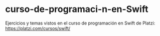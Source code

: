 # curso-de-programaci-n-en-Swift
Ejercicios y temas vistos en el curso de programación en Swift de Platzi: https://platzi.com/cursos/swift/
